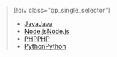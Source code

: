 > [!div class="op_single_selector"]
> * [<span data-ttu-id="08627-101">Java</span><span class="sxs-lookup"><span data-stu-id="08627-101">Java</span></span>](../articles/notification-hubs/notification-hubs-java-push-notification-tutorial.md)
> * [<span data-ttu-id="08627-102">Node.js</span><span class="sxs-lookup"><span data-stu-id="08627-102">Node.js</span></span>](../articles/notification-hubs/notification-hubs-nodejs-push-notification-tutorial.md)
> * [<span data-ttu-id="08627-103">PHP</span><span class="sxs-lookup"><span data-stu-id="08627-103">PHP</span></span>](../articles/notification-hubs/notification-hubs-php-push-notification-tutorial.md)
> * [<span data-ttu-id="08627-104">Python</span><span class="sxs-lookup"><span data-stu-id="08627-104">Python</span></span>](../articles/notification-hubs/notification-hubs-python-push-notification-tutorial.md)
> 
> 

